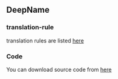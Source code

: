 ## DeepName






### translation-rule
translation rules are listed [here](rules.pdf)

### Code

You can download source code from [here](code.zip)
